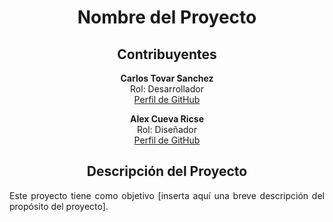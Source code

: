 # <center>Nombre del Proyecto</center>

## <center>Contribuyentes</center>

<p align="center">
  <strong>Carlos Tovar Sanchez</strong><br>
  Rol: Desarrollador<br>
  <a href="https://github.com/Bxto7" target="_blank">Perfil de GitHub</a>
</p>

<p align="center">
  <strong>Alex Cueva Ricse</strong><br>
  Rol: Diseñador<br>
  <a href="https://github.com/Lexus1688" target="_blank">Perfil de GitHub</a>
</p>

## <center>Descripción del Proyecto</center>

<p align="justify">
Este proyecto tiene como objetivo [inserta aquí una breve descripción del propósito del proyecto].
</p>
